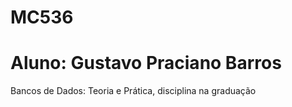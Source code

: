 # MC536
# Aluno: Gustavo Praciano Barros
Bancos de Dados: Teoria e Prática, disciplina na graduação
